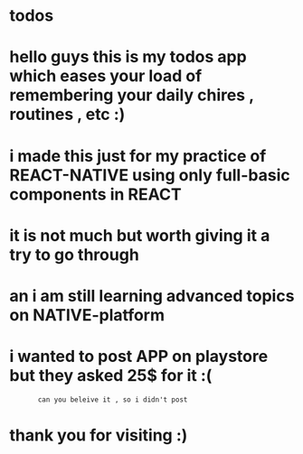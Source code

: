 # todos

# hello guys this is my todos app which eases your load of remembering your daily chires , routines , etc :)
# i made this just for my practice of REACT-NATIVE using only full-basic components in REACT
# it is not much but worth giving it a try to go through
# an i am still learning advanced topics on NATIVE-platform
# i wanted to post APP on playstore but they asked 25$ for it :(  
           can you beleive it , so i didn't post 

# thank you for visiting :)
